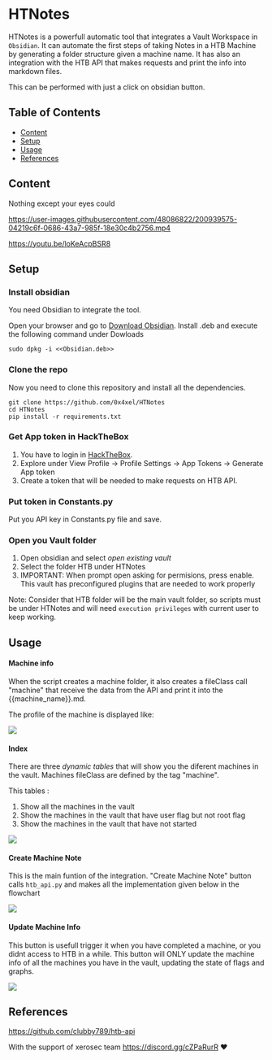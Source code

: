 # HTNotes


HTNotes is a powerfull automatic tool that integrates a Vault Workspace in `Obsidian`. It can automate the first steps of taking Notes in a HTB Machine by generating a folder structure  given a machine name. It has also an integration with the HTB API that makes requests and print the info into markdown files.

This can be performed with just a click on obsidian button. 

## Table of Contents

- [Content](#Content)
- [Setup](#Setup)
- [Usage](#Usage)
- [References](#References)
## Content

Nothing except your eyes could 


https://user-images.githubusercontent.com/48086822/200939575-04219c6f-0686-43a7-985f-18e30c4b2756.mp4


https://youtu.be/loKeAcpBSR8
## Setup

### Install obsidian
You need Obsidian to integrate the tool.

Open your browser and go to [Download Obsidian](https://obsidian.md/download).
Install .deb and execute the following command under Dowloads

```
sudo dpkg -i <<Obsidian.deb>>
```

### Clone the repo
Now you need to clone this repository and install all the dependencies.  

```
git clone https://github.com/0x4xel/HTNotes
cd HTNotes
pip install -r requirements.txt
```

### Get App token in HackTheBox

1. You have to login in [HackTheBox](https://www.hackthebox.com/). 
2.  Explore under View Profile -> Profile Settings -> App Tokens -> Generate App token
3.  Create a token that will be needed to make requests on HTB API.

### Put token in Constants.py

Put you API key in Constants.py file and save.

### Open you Vault folder

1. Open obsidian and select *open existing vault*
2. Select the folder HTB under HTNotes
3. IMPORTANT: When prompt open asking for permisions, press enable. This vault has preconfigured plugins that are needed to work properly

Note: Consider that HTB folder will be the main vault folder, so scripts must be under HTNotes and will need `execution privileges` with current user to keep working.


## Usage

#### Machine info

When the script creates a machine folder, it also creates a fileClass call "machine" that receive the data from the API and print it into the {{machine_name}}.md.

The profile of the machine is displayed like:


![](HTB/assets/machine_info_example.png)
#### Index 

There are three *dynamic tables* that will show you the diferent machines in the vault. Machines fileClass are defined by the tag "machine".

This tables :
1. Show all the machines in the vault
2. Show the machines in the vault that have user flag but not root flag
3. Show the machines in the vault that have not started


![](HTB/assets/index_machine_info_example.png)

#### Create Machine Note

This is the main funtion of the integration. "Create Machine Note" button calls `htb_api.py` and makes all the implementation given below in the flowchart

![](HTB/assets/create_machine_example.png)

#### Update Machine Info

This button is usefull trigger it when you have completed a machine, or you didnt access to HTB in a while. This button will ONLY update the machine info of all the machines you have in the vault, updating the state of flags and graphs.


![](HTB/assets/update_machine_example.png)
## References

https://github.com/clubby789/htb-api 

With the support of xerosec team https://discord.gg/cZPaRurR  ❤️
